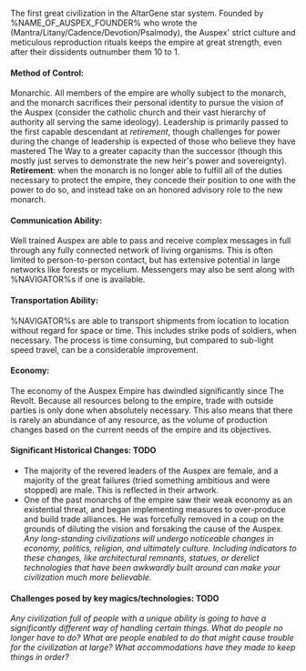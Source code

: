 The first great civilization in the AltarGene star system. Founded by %NAME_OF_AUSPEX_FOUNDER% who wrote the (Mantra/Litany/Cadence/Devotion/Psalmody), the Auspex' strict culture and meticulous reproduction rituals keeps the empire at great strength, even after their dissidents outnumber them 10 to 1.

#### Method of Control:
Monarchic. All members of the empire are wholly subject to the monarch, and the monarch sacrifices their personal identity to pursue the vision of the Auspex (consider the catholic church and their vast hierarchy of authority all serving the same ideology). Leadership is primarily passed to the first capable descendant at *retirement*, though challenges for power during the change of leadership is expected of those who believe they have mastered The Way to a greater capacity than the successor (though this mostly just serves to demonstrate the new heir's power and sovereignty).
**Retirement**: when the monarch is no longer able to fulfill all of the duties necessary to protect the empire, they concede their position to one with the power to do so, and instead take on an honored advisory role to the new monarch.
#### Communication Ability: 
Well trained Auspex are able to pass and receive complex messages in full through any fully connected network of living organisms. This is often limited to person-to-person contact, but has extensive potential in large networks like forests or mycelium. Messengers may also be sent along with %NAVIGATOR%s if one is available.
#### Transportation Ability:
%NAVIGATOR%s are able to transport shipments from location to location without regard for space or time. This includes strike pods of soldiers, when necessary. The process is time consuming, but compared to sub-light speed travel, can be a considerable improvement.
#### Economy:
The economy of the Auspex Empire has dwindled significantly since The Revolt. Because all resources belong to the empire, trade with outside parties is only done when absolutely necessary. This also means that there is rarely an abundance of any resource, as the volume of production changes based on the current needs of the empire and its objectives.
#### Significant Historical Changes: TODO
- The majority of the revered leaders of the Auspex are female, and a majority of the great failures (tried something ambitious and were stopped) are male. This is reflected in their artwork.
- One of the past monarchs of the empire saw their weak economy as an existential threat, and began implementing measures to over-produce and build trade alliances. He was forcefully removed in a coup on the grounds of diluting the vision and forsaking the cause of the Auspex.
*Any long-standing civilizations will undergo noticeable changes in economy, politics, religion, and ultimately culture. Including indicators to these changes, like architectural remnants, statues, or derelict technologies that have been awkwardly built around can make your civilization much more believable.*
#### Challenges posed by key magics/technologies: TODO
*Any civilization full of people with a unique ability is going to have a significantly different way of handling certain things. What do people no longer have to do? What are people enabled to do that might cause trouble for the civilization at large? What accommodations have they made to keep things in order?*
